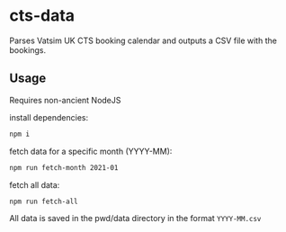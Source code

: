 # cts-data

Parses Vatsim UK CTS booking calendar and outputs a CSV file with the bookings.

## Usage

Requires non-ancient NodeJS

install dependencies:

```bash
npm i
```

fetch data for a specific month (YYYY-MM):

```bash
npm run fetch-month 2021-01
```

fetch all data:

```bash
npm run fetch-all
```

All data is saved in the pwd/data directory in the format `YYYY-MM.csv`